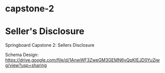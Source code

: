 # capstone-2
# Seller's Disclosure
Springboard Capstone 2: Sellers Disclosure

Schema Design:
https://drive.google.com/file/d/1AnwWF3ZweGM3GEMN6yQpKIEJD0Yu2iwg/view?usp=sharing
